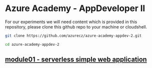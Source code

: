 # Azure Academy - AppDeveloper II

For our experiments we will need content which is provided in this repository, please clone this github repo to your machine or cloudshell.

```bash
git clone https://github.com/azurecz/azure-academy-appdev-2.git

cd azure-academy-appdev-2
```

## [module01 - serverless simple web application](module01/)
